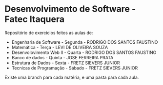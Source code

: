 # Desenvolvimento de Software - Fatec Itaquera

Repositório de exercicios feitos as aulas de:
- Engenharia de Software - Segunda - RODRIGO DOS SANTOS FAUSTINO
- Matemática - Terça - LEVI DE OLIVEIRA SOUZA
- Desenvolovimento Web II - Quarta - RODRIGO DOS SANTOS FAUSTINO
- Banco de dados - Quinta - JOSE FERREIRA PRATA
- Estrutura de Dados - Sexta - FRETZ SIEVERS JUNIOR
- Tecnicas de Programação - Sábado - FRETZ SIEVERS JUNIOR

Existe uma branch para cada matéria, e uma pasta para cada aula.
